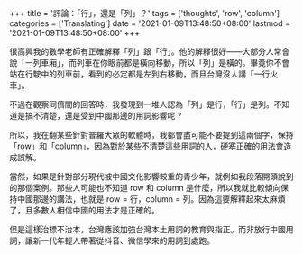 +++
title = '評論：「行」，還是「列」？'
tags = ['thoughts', 'row', 'column']
categories = ['Translating']
date = '2021-01-09T13:48:50+08:00'
lastmod = '2021-01-09T13:48:50+08:00'
+++

很高興我的數學老師有正確解釋「列」跟「行」。他的解釋很好——大部分人常會說「一列車廂」，而列車在你眼前都是橫向移動，所以「列」是橫的。畢竟你不會站在行駛中的列車前，看到的必定都是左到右移動，而且台灣沒人講「一行火車」。

不過在觀察同儕間的回答時，我發現到一堆人認為「列」是行，「行」是列。不知道是搞不清楚，還是受到中國那邊的用詞影響呢？

所以，我在翻某些針對普羅大眾的軟體時，我都會盡可能不要提到這兩個字，保持「row」和「column」，因為對於某些不清楚這些用詞的人，硬塞正確的用法會造成誤解。

當然，如果是針對部分現代被中國文化影響較重的青少年，就例如我段落開頭說到的那個案例。那些人可能也不知道 row 和 column 是什麼，所以我就比較傾向保持中國那邊的講法，也就是 row = 行，column = 列。因為這要解釋起來太麻煩了，且多數人相信中國的用法才是正確的。

但是這樣治標不治本，台灣應該加強台灣本土用詞的教育與指正。而非放行中國用詞，讓新一代年輕人帶著從抖音、微信學來的用詞到處跑。

